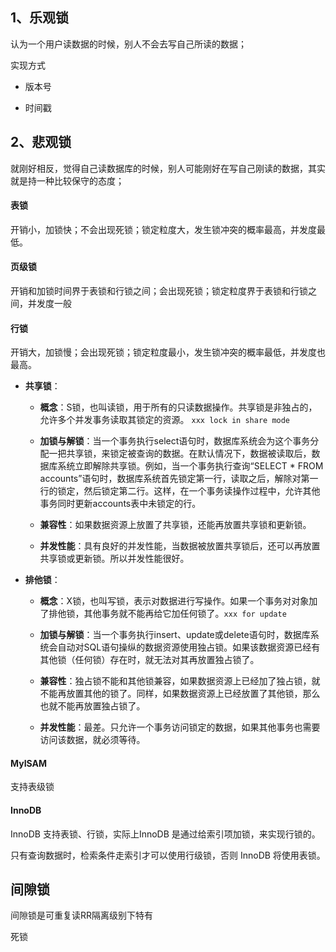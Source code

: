 ## 1、乐观锁

认为一个用户读数据的时候，别人不会去写自己所读的数据；

实现方式

- 版本号

- 时间戳

  

## 2、悲观锁

就刚好相反，觉得自己读数据库的时候，别人可能刚好在写自己刚读的数据，其实就是持一种比较保守的态度；



#### 表锁

开销小，加锁快；不会出现死锁；锁定粒度大，发生锁冲突的概率最高，并发度最低。



#### 页级锁

开销和加锁时间界于表锁和行锁之间；会出现死锁；锁定粒度界于表锁和行锁之间，并发度一般



#### 行锁

开销大，加锁慢；会出现死锁；锁定粒度最小，发生锁冲突的概率最低，并发度也最高。



- **共享锁**：

  - **概念**：S锁，也叫读锁，用于所有的只读数据操作。共享锁是非独占的，允许多个并发事务读取其锁定的资源。 `xxx lock in share mode`

  - **加锁与解锁**：当一个事务执行select语句时，数据库系统会为这个事务分配一把共享锁，来锁定被查询的数据。在默认情况下，数据被读取后，数据库系统立即解除共享锁。例如，当一个事务执行查询“SELECT * FROM accounts”语句时，数据库系统首先锁定第一行，读取之后，解除对第一行的锁定，然后锁定第二行。这样，在一个事务读操作过程中，允许其他事务同时更新accounts表中未锁定的行。

  - **兼容性**：如果数据资源上放置了共享锁，还能再放置共享锁和更新锁。

  - **并发性能**：具有良好的并发性能，当数据被放置共享锁后，还可以再放置共享锁或更新锁。所以并发性能很好。

- **排他锁**：

  - **概念**：X锁，也叫写锁，表示对数据进行写操作。如果一个事务对对象加了排他锁，其他事务就不能再给它加任何锁了。`xxx for update`

  - **加锁与解锁**：当一个事务执行insert、update或delete语句时，数据库系统会自动对SQL语句操纵的数据资源使用独占锁。如果该数据资源已经有其他锁（任何锁）存在时，就无法对其再放置独占锁了。
  - **兼容性**：独占锁不能和其他锁兼容，如果数据资源上已经加了独占锁，就不能再放置其他的锁了。同样，如果数据资源上已经放置了其他锁，那么也就不能再放置独占锁了。
  - **并发性能**：最差。只允许一个事务访问锁定的数据，如果其他事务也需要访问该数据，就必须等待。



#### MyISAM

支持表级锁

#### InnoDB

InnoDB 支持表锁、行锁，实际上InnoDB 是通过给索引项加锁，来实现行锁的。

只有查询数据时，检索条件走索引才可以使用行级锁，否则 InnoDB 将使用表锁。



## 间隙锁

间隙锁是可重复读RR隔离级别下特有



死锁

